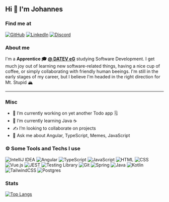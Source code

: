 ## Hi 👋 I'm Johannes 

### Find me at
[![GitHub](https://img.shields.io/badge/github-%23121011.svg?style=for-the-badge&logo=github&logoColor=white&link=https://github.com/oebreme)](https://github.com/oebreme) 
[![LinkedIn](https://img.shields.io/badge/linkedin-%230077B5.svg?style=for-the-badge&logo=linkedin&logoColor=white&link=https://www.linkedin.com/in/johanneslenk/)](https://www.linkedin.com/in/johanneslenk)
[![Discord](https://img.shields.io/badge/Discord-%235865F2.svg?style=for-the-badge&logo=discord&logoColor=white&link=https://discordapp.com/users/oebreme)](https://discordapp.com/users/oebreme)
<img src="https://komarev.com/ghpvc/?username=oebreme&style=for-the-badge&logo=linkedin&logoColor=white" alt=""/>

### About me
I'm a **Apprentice 🎓 [@ DATEV eG](https://www.datev.de/)** studying Software Development. I get much joy out of learning new software-related things, having a nice cup of coffee, or simply collaborating with friendly human beeings. I'm still in the early stages of my career, but I believe I'm headed in the right direction for Mt. Stupid 🏔️

---

### Misc
- 🔭 I’m currently working on yet another Todo app 🗒️
- 🌱 I’m currently learning Java ☕
- ✍️ I’m looking to collaborate on projects
- 💬 Ask me about Angular, TypeScript, Memes, JavaScript

### ⚙️ Some Tools and Techs I use

![IntelliJ IDEA](https://img.shields.io/badge/IntelliJIDEA-000000.svg?style=for-the-badge&logo=intellij-idea&logoColor=white) 
![Angular](https://img.shields.io/badge/angular-%23DD0031.svg?style=for-the-badge&logo=angular&logoColor=white)
![TypeScript](https://img.shields.io/badge/typescript-%23007ACC.svg?style=for-the-badge&logo=typescript&logoColor=white)
![JavaScript](https://img.shields.io/badge/JavaScript-F7DF1E?style=for-the-badge&logo=javascript&logoColor=black)
![HTML](https://img.shields.io/badge/HTML-239120?style=for-the-badge&logo=html5&logoColor=white)
![CSS](https://img.shields.io/badge/CSS-1572B6?&style=for-the-badge&logo=css3&logoColor=white)
![Vue.js](https://img.shields.io/badge/vuejs-%2335495e.svg?style=for-the-badge&logo=vuedotjs&logoColor=%234FC08D)
![JEST](https://img.shields.io/badge/Jest-07405E?style=for-the-badge&logo=Jest&logoColor=white)
![Testing Library](https://img.shields.io/badge/testing%20library-CC2927?style=for-the-badge&logo=testing-library&logoColor=white) 
![Git](https://img.shields.io/badge/GIT-E44C30?style=for-the-badge&logo=git&logoColor=white) 
![Spring](https://img.shields.io/badge/spring-%236DB33F.svg?style=for-the-badge&logo=spring&logoColor=white) 
![Java](https://img.shields.io/badge/java-%23ED8B00.svg?style=for-the-badge&logo=openjdk&logoColor=white) 
![Kotlin](https://img.shields.io/badge/kotlin-%237F52FF.svg?style=for-the-badge&logo=kotlin&logoColor=white)
![TailwindCSS](https://img.shields.io/badge/tailwindcss-%2338B2AC.svg?style=for-the-badge&logo=tailwind-css&logoColor=white) 
![Postgres](https://img.shields.io/badge/postgres-%23316192.svg?style=for-the-badge&logo=postgresql&logoColor=white) 

### Stats
[![Top Langs](https://github-readme-stats.vercel.app/api/top-langs/?username=oebreme&layout=compact&border_radius=0&theme=github_dark_dimmed&hide_border=true&card_width=600&langs_count=8)](https://github.com/oebreme)
